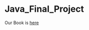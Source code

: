 # Java_Final_Project
Our Book is [here](https://github.com/chris-void/pyway/raw/master/Learn%20Python%20The%20Hard%20Way%2C%203rd%20Edition%20.pdf)

